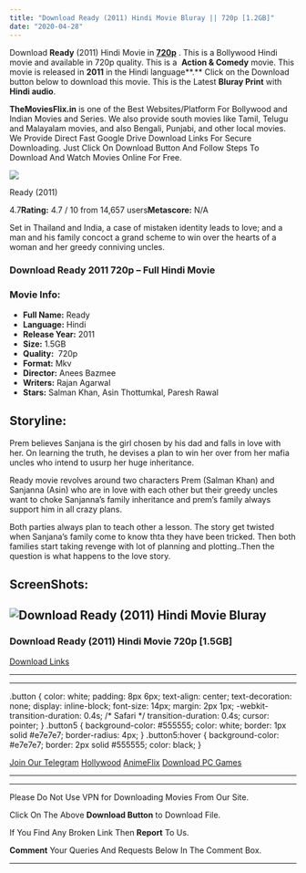 ```yaml
---
title: "Download Ready (2011) Hindi Movie Bluray || 720p [1.2GB]"
date: "2020-04-28"
---
```


Download **Ready** (2011) Hindi Movie in [**720p**](https://1moviesflix.com/720p-movies/) . This is a Bollywood Hindi movie and available in 720p quality. This is a  **Action & Comedy** movie. This movie is released in **2011** in the Hindi language**.** Click on the Download button below to download this movie. This is the Latest **Bluray Print** with **Hindi audio**.

**TheMoviesFlix.in** is one of the Best Websites/Platform For Bollywood and Indian Movies and Series. We also provide south movies like Tamil, Telugu and Malayalam movies, and also Bengali, Punjabi, and other local movies. We Provide Direct Fast Google Drive Download Links For Secure Downloading. Just Click On Download Button And Follow Steps To Download And Watch Movies Online For Free.

[![](https://m.media-amazon.com/images/M/MV5BODU5ZDA2NWUtNDdkMi00YWQ2LWI0MzktYzM0NzRlZjg0ZjY2XkEyXkFqcGdeQXVyODE5NzE3OTE@._V1_SX300.jpg)](https://www.imdb.com/title/tt1708532/ "Ready")

Ready (2011)

4.7**Rating:** 4.7 / 10 from 14,657 users**Metascore:** N/A

Set in Thailand and India, a case of mistaken identity leads to love; and a man and his family concoct a grand scheme to win over the hearts of a woman and her greedy conniving uncles.

### Download Ready 2011 720p – Full Hindi Movie

### Movie Info:

- **Full Name:** Ready
- **Language:** Hindi
- **Release Year:** 2011
- **Size:** 1.5GB
- **Quality:**  720p
- **Format:** Mkv
- **Director:** Anees Bazmee
- **Writers:** Rajan Agarwal
- **Stars:** Salman Khan, Asin Thottumkal, Paresh Rawal

## Storyline:

Prem believes Sanjana is the girl chosen by his dad and falls in love with her. On learning the truth, he devises a plan to win her over from her mafia uncles who intend to usurp her huge inheritance.

Ready movie revolves around two characters Prem (Salman Khan) and Sanjanna (Asin) who are in love with each other but their greedy uncles want to choke Sanjanna’s family inheritance and prem’s family always support him in all crazy plans.

Both parties always plan to teach other a lesson. The story get twisted when Sanjana’s family come to know thta they have been tricked. Then both families start taking revenge with lot of planning and plotting..Then the question is what happens to the love story.

## ScreenShots:

## ![Download Ready (2011) Hindi Movie Bluray](https://i.imgur.com/GyQO8WN.jpg)

### Download Ready (2011) Hindi Movie 720p \[1.5GB\]

[Download Links](https://1moviesflix.com?a270777880=UjNjc3BHM082ZnN3UGlDeGRmMitic0ovU05aK3FwY1RCUi9kZHZScFcyck15aER0U1NBc2k3Y1JTOE1DTS9WSVZOSnlRcTdxelBzcFRuMU9qd1BXcis4bGFJMVF1OS81K1BNOFd1QUhQR1U9)

* * *

* * *

.button { color: white; padding: 8px 6px; text-align: center; text-decoration: none; display: inline-block; font-size: 14px; margin: 2px 1px; -webkit-transition-duration: 0.4s; /\* Safari \*/ transition-duration: 0.4s; cursor: pointer; } .button5 { background-color: #555555; color: white; border: 1px solid #e7e7e7; border-radius: 4px; } .button5:hover { background-color: #e7e7e7; border: 2px solid #555555; color: black; }

[Join Our Telegram](http://gdrivepro.xyz/join.php) [Hollywood](https://moviesverse.com/) [AnimeFlix](https://animeflix.in/) [Download PC Games](https://gamesflix.net/)  

* * *

* * *

  

Please Do Not Use VPN for Downloading Movies From Our Site.

Click On The Above **Download Button** to Download File.

If You Find Any Broken Link Then **Report** To Us.

**Comment** Your Queries And Requests Below In The Comment Box.

* * *
